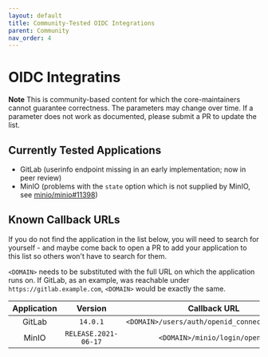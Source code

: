 ```yaml
---
layout: default
title: Community-Tested OIDC Integrations
parent: Community
nav_order: 4
---
```


# OIDC Integratins

**Note** This is community-based content for which the core-maintainers cannot guarantee correctness. The parameters may change over time. If a parameter does not work as documented, please submit a PR to update the list.

## Currently Tested Applications

- GitLab (userinfo endpoint missing in an early implementation; now in peer review)
- MinIO (problems with the `state` option which is not supplied by MinIO, see [minio/minio#11398])

[minio/minio#11398]: https://github.com/minio/minio/issues/11398

## Known Callback URLs

If you do not find the application in the list below, you will need to search for yourself - and maybe come back to open a PR to add your application to this list so others won't have to search for them.

`<DOMAIN>` needs to be substituted with the full URL on which the application runs on. If GitLab, as an example, was reachable under `https://gitlab.example.com`, `<DOMAIN>` would be exactly the same.

| Application | Version              | Callback URL                                             |
| :---------: | :------------------: | :------------------------------------------------------: |
| GitLab      | `14.0.1`             | `<DOMAIN>/users/auth/openid_connect/callback`    |
| MinIO       | `RELEASE.2021-06-17` | `<DOMAIN>/minio/login/openid`                    |
